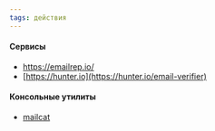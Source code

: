 ```yaml
---
tags: действия 
---
```


#### Сервисы
- https://emailrep.io/
- [https://hunter.io](https://hunter.io/email-verifier)

#### Консольные утилиты
- [mailcat](https://github.com/sharsil/mailcat)